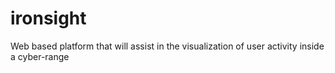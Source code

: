 # ironsight
Web based platform that will assist in the visualization of user activity inside a cyber-range
